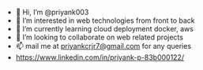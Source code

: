 - 👋 Hi, I’m @priyank003
- 👀 I’m interested in web technologies from front  to back 
- 🌱 I’m currently learning cloud deployment docker, aws
- 💞️ I’m looking to collaborate on web related projects
- 📫 mail me at priyankcrjr7@gmail.com for any queries
- https://www.linkedin.com/in/priyank-p-83b000122/

<!---
priyank003/priyank003 is a ✨ special ✨ repository because its `README.md` (this file) appears on your GitHub profile.
You can click the Preview link to take a look at your changes.
--->
